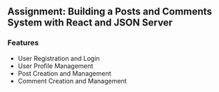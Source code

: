 ## Assignment: Building a Posts and Comments System with React and JSON Server

### Features

- User Registration and Login
- User Profile Management
- Post Creation and Management
- Comment Creation and Management
